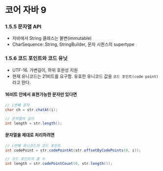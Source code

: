 # 코어 자바 9

### 1.5.5 문자열 API

- 자바에서 String 클래스는 불변(immutable)
- CharSequence: String, StringBuilder, 문자 시퀀스의 supertype

### 1.5.6 코드 포인트와 코드 유닛

- UTF-16. 가변길이, 하위 호완성 지원
- 현재 유니코드는 21비트를 요구함. 유효한 유니코드 값을 `코드 포인트(code point)`라고 한다.

#### 16비트 안에서 표현가능한 문자만 있다면

```java
// i번쨰 문자
char ch = str.chatAt(i);

// 문자열의 길이
int length = str.length();
```

#### 문자열을 제대로 처리하려면

```java
// i번쨰 유니코드의 코드 포인트
int codePoint = str.codePointAt(str.offsetByCodePoints(0, i));

// 코드 포인트의 총 수
int length = str.codePointCount(0, str.length());
```
